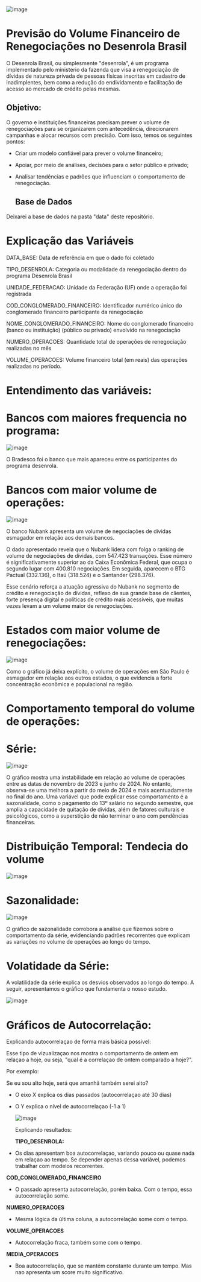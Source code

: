 ![image](https://github.com/user-attachments/assets/c538c6ee-3403-4cc9-9f48-d811da300119)



# Previsão do Volume Financeiro de Renegociações no Desenrola Brasil 

O Desenrola Brasil, ou simplesmente "desenrola", é um programa implementado pelo ministerio da fazenda que visa a renegociação de dívidas de natureza privada de pessoas físicas inscritas em cadastro de inadimplentes, bem como a redução do endividamento e facilitação de acesso ao mercado de crédito pelas mesmas. 

## Objetivo: 
 O governo e instituições financeiras precisam prever o volume de renegociações para se organizarem com antecedência, direcionarem campanhas e alocar recursos com precisão.
Com isso, temos os seguintes pontos:

- Criar um modelo confiável para prever o volume financeiro;
- Apoiar, por meio de análises, decisões para o setor público e privado;
- Analisar tendências e padrões que influenciam o comportamento de renegociação.

  ## Base de Dados

 Deixarei a base de dados na pasta "data" deste repositório.


# Explicação das Variáveis
DATA_BASE: Data de referência em que o dado foi coletado 

TIPO_DESENROLA: Categoria ou modalidade da renegociação dentro do programa Desenrola Brasil

UNIDADE_FEDERACAO: Unidade da Federação (UF) onde a operação foi registrada

COD_CONGLOMERADO_FINANCEIRO: Identificador numérico único do conglomerado financeiro participante da renegociação

NOME_CONGLOMERADO_FINANCEIRO: Nome do conglomerado financeiro (banco ou instituição) (público ou privado) envolvido na renegociação

NUMERO_OPERACOES: Quantidade total de operações de renegociação realizadas no mês

VOLUME_OPERACOES: Volume financeiro total (em reais) das operações realizadas no período.


# Entendimento das variáveis:

# Bancos com maiores frequencia no programa: 

![image](https://github.com/user-attachments/assets/639855e8-ae46-489b-b354-ced60759a22b)

O Bradesco foi o banco que mais apareceu entre os participantes do programa desenrola. 


# Bancos com maior volume de operações:

![image](https://github.com/user-attachments/assets/5c21b6f9-fe2f-41fd-b956-966c6d912ffe)

O banco Nubank apresenta um volume de negociações de dívidas esmagador em relação aos demais bancos.

O dado apresentado revela que o Nubank lidera com folga o ranking de volume de negociações de dívidas, com 547.423 transações. Esse número é significativamente superior ao da Caixa Econômica Federal, que ocupa o segundo lugar com 400.810 negociações. Em seguida, aparecem o BTG Pactual (332.136), o Itaú (318.524) e o Santander (298.376).

Esse cenário reforça a atuação agressiva do Nubank no segmento de crédito e renegociação de dívidas, reflexo de sua grande base de clientes, forte presença digital e políticas de crédito mais acessíveis, que muitas vezes levam a um volume maior de renegociações.

# Estados com maior volume de renegociações:

![image](https://github.com/user-attachments/assets/66c51616-a424-448d-85fd-4868259f22cd)

Como o gráfico já deixa explícito, o volume de operações em São Paulo é esmagador em relação aos outros estados, o que evidencia a forte concentração econômica e populacional na região.

# Comportamento temporal do volume de operações:

# Série: 

![image](https://github.com/user-attachments/assets/372cdd01-9b0f-4bf3-b7a8-22909317be88)

O gráfico mostra uma instabilidade em relação ao volume de operações entre as datas de novembro de 2023 e junho de 2024. No entanto, observa-se uma melhora a partir do meio de 2024 e mais acentuadamente no final do ano. Uma variável que pode explicar esse comportamento é a sazonalidade, como o pagamento do 13º salário no segundo semestre, que amplia a capacidade de quitação de dívidas, além de fatores culturais e psicológicos, como a superstição de não terminar o ano com pendências financeiras.

# Distribuição Temporal: Tendecia do volume

![image](https://github.com/user-attachments/assets/95504a58-95d1-4d24-bf3c-9548a0f21b1e)

# Sazonalidade:

![image](https://github.com/user-attachments/assets/a72e1c11-03c5-4a66-ac5d-4f3e41147256)

O gráfico de sazonalidade corrobora a análise que fizemos sobre o comportamento da série, evidenciando padrões recorrentes que explicam as variações no volume de operações ao longo do tempo.

# Volatidade da Série:

A volatilidade da série explica os desvios observados ao longo do tempo. A seguir, apresentamos o gráfico que fundamenta o nosso estudo.

![image](https://github.com/user-attachments/assets/01bae4fd-a039-428c-94f4-ae5bc6a7923a)

# Gráficos de Autocorrelação: 

Explicando autocorrelaçao de forma mais básica possivel: 

Esse tipo de vizualizaçao nos mostra o comportamento de ontem em relaçao a hoje, ou seja, "qual é a correlaçao de ontem comparado a hoje?".

Por exemplo:

Se eu sou alto hoje, será que amanhã também serei alto?

- O eixo X explica os dias passados (autocorrelaçao até 30 dias)

- O Y explica o nível de autocorrelaçao (-1 a 1)

  ![image](https://github.com/user-attachments/assets/386fc3f1-bc16-49b6-92bb-9c6e51e8a57f)

  Explicando resultados:

  **TIPO_DESENROLA:**

- Os dias apresentam boa autocorrelaçao, variando pouco ou quase nada em relaçao ao tempo. Se depender apenas dessa variável, podemos trabalhar com modelos recorrentes. 

**COD_CONGLOMERADO_FINANCEIRO**

 - O passado apresenta autocorrelação, porém baixa. Com o tempo, essa autocorrelação some. 

 **NUMERO_OPERACOES**

 - Mesma lógica da última coluna, a autocorrelação some com o tempo. 

 **VOLUME_OPERACOES** 

 - Autocorrelação fraca, também some com o tempo. 

 **MEDIA_OPERACOES**

 - Boa autocorrelação, que se mantém constante durante um tempo. Mas nao apresenta um score muito significativo. 




